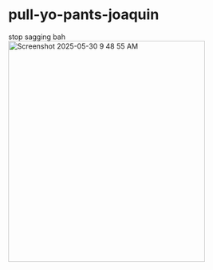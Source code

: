 # pull-yo-pants-joaquin
stop sagging bah
<img width="394" height="444" alt="Screenshot 2025-05-30 9 48 55 AM" src="https://github.com/user-attachments/assets/05016854-a105-49fa-82a4-f37c0aa1b06d" />
